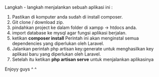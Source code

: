 Langkah - langkah menjalankan sebuah aplikasi ini :
1. Pastikan di komputer anda sudah di install composer.
1. Git clone / download zip.
2. pindahkan project ke dalam folder di xampp -> htdocs anda.
3. import database ke mysql agar fungsi aplikasi berjalan.
4. ketikan **composer install** Perintah ini akan menginstal semua dependencies yang diperlukan oleh Laravel.
5. Jalankan perintah php artisan key:generate untuk menghasilkan key aplikasi baru yang diperlukan oleh Laravel.
6. Setelah itu ketikan **php artisan serve** untuk menjalankan aplikasinya

Enjoyy guys ^ ^
